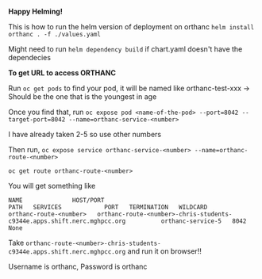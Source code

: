 **Happy Helming!**

This is how to run the helm version of deployment on orthanc
`helm install orthanc . -f ./values.yaml`

Might need to run `helm dependency build` if chart.yaml doesn't have the dependecies

**To get URL to access ORTHANC**

Run `oc get pods` to find your pod, it will be named like orthanc-test-xxx -> Should be the one that is the youngest in age


Once you find that, run
`oc expose pod <name-of-the-pod> --port=8042 --target-port=8042 --name=orthanc-service-<number>`

I have already taken 2-5 so use other numbers

Then run,
`oc expose service orthanc-service-<number> --name=orthanc-route-<number>`

`oc get route orthanc-route-<number>`

You will get something like
```
NAME              HOST/PORT                                                          PATH   SERVICES            PORT   TERMINATION   WILDCARD
orthanc-route-<number>   orthanc-route-<number>-chris-students-c9344e.apps.shift.nerc.mghpcc.org          orthanc-service-5   8042                 None
```
Take `orthanc-route-<number>-chris-students-c9344e.apps.shift.nerc.mghpcc.org` and run it on browser!!

Username is orthanc, Password is orthanc

